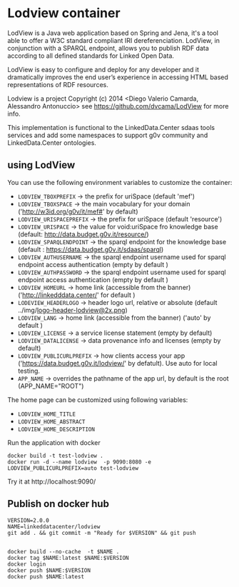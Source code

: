 ﻿# Lodview container

LodView is a Java web application based on Spring and Jena, it's a tool able to offer a W3C standard compliant IRI dereferenciation. LodView, in conjunction with a SPARQL endpoint, allows you to publish RDF data according to all defined standards for Linked Open Data.

LodView is easy to configure and deploy for any developer and it dramatically improves the end user’s experience in accessing HTML based representations of RDF resources.


Lodview is a project Copyright (c) 2014 <Diego Valerio Camarda, Alessandro Antonuccio> see https://github.com/dvcama/LodView for more info.

This implementation is functional to the LinkedData.Center sdaas tools services and add some namespaces to support g0v community and LinkedData.Center ontologies.


## using LodView


You can use the following environment variables to customize the container:


- `LODVIEW_TBOXPREFIX` -> the prefix for uriSpace (default 'mef')
- `LODVIEW_TBOXSPACE` -> the main vocabulary for your domain ('http://w3id.org/g0v/it/mef#' by default)
- `LODVIEW_URISPACEPREFIX` -> the prefix for uriSpace (default 'resource')
- `LODVIEW_URISPACE` -> the value for void:uriSpace fro knowledge base (default: http://data.budget.g0v.it/resource/)
- `LODVIEW_SPARQLENDPOINT` -> the sparql endpoint for the knowledge base (default : https://data.budget.g0v.it/sdaas/sparql)
- `LODVIEW_AUTHUSERNAME` -> the sparql endpoint username used for sparql endpoint access authentication (empty by default )
- `LODVIEW_AUTHPASSWORD` -> the sparql endpoint username used for sparql endpoint access  authentication (empty by default )
- `LODVIEW_HOMEURL` -> home link (accessible from the banner) ('http://linkedddata.center/' for default )
- `LODEVIEW_HEADERLOGO` -> header logo url, relative or absolute (default ../img/logo-header-lodview@2x.png)
- `LODVIEW_LANG` -> home link (accessible from the banner) ('auto' by default )
- `LODVIEW_LICENSE` -> a service license statement (empty by default)
- `LODVIEW_DATALICENSE` -> data provenance info and licenses (empty by default)
- `LODVIEW_PUBLICURLPREFIX` -> how clients access your app ('https://data.budget.g0v.it/lodview/' by defatult). Use auto for local testing.
- `APP_NAME` -> overrides the pathname of the app url, by default is the root (APP_NAME="ROOT")

The home page can be customized using following variables:

- `LODVIEW_HOME_TITLE` 
- `LODVIEW_HOME_ABSTRACT`
- `LODVIEW_HOME_DESCRIPTION`

Run the application with docker

```
docker build -t test-lodview .
docker run -d --name lodview  -p 9090:8080 -e LODVIEW_PUBLICURLPREFIX=auto test-lodview 
```

Try it at http://localhost:9090/

## Publish on docker hub

```
VERSION=2.0.0
NAME=linkeddatacenter/lodview
git add . && git commit -m "Ready for $VERSION" && git push


docker build --no-cache  -t $NAME .
docker tag $NAME:latest $NAME:$VERSION
docker login 
docker push $NAME:$VERSION
docker push $NAME:latest
```
